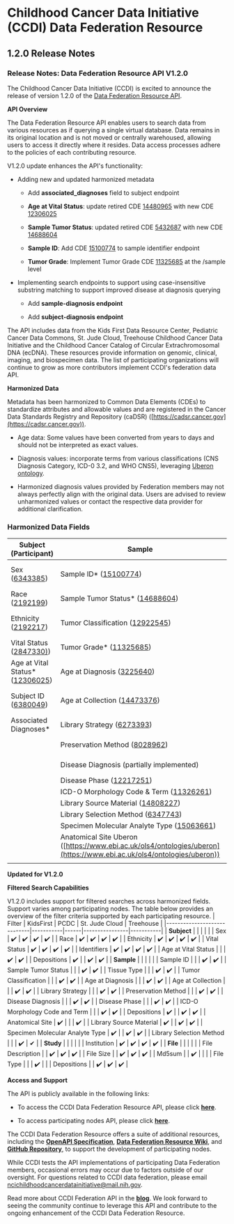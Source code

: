 # Childhood Cancer Data Initiative (CCDI) Data Federation Resource

## 1.2.0 Release Notes

### **Release Notes: Data Federation Resource API V1.2.0**

The Childhood Cancer Data Initiative (CCDI) is excited to announce the
release of version 1.2.0 of the [Data Federation Resource API](https://cbiit.github.io/ccdi-federation-api-aggregation).

**API Overview**

The Data Federation Resource API enables users to search data from
various resources as if querying a single virtual database. Data remains
in its original location and is not moved or centrally warehoused,
allowing users to access it directly where it resides. Data access
processes adhere to the policies of each contributing resource.

V1.2.0 update enhances the API's functionality:

- Adding new and updated harmonized metadata

  - Add **associated_diagnoses** field to subject endpoint

  - **Age at Vital Status**: update retired CDE
    [14480965](https://cadsr.cancer.gov/onedata/dmdirect/NIH/NCI/CO/CDEDD?filter=CDEDD.ITEM_ID=14480965%20and%20ver_nr=1)
    with new CDE
    [12306025](https://cadsr.cancer.gov/onedata/dmdirect/NIH/NCI/CO/CDEDD?filter=CDEDD.ITEM_ID=12306025%20and%20ver_nr=1)

  - **Sample Tumor Status**: updated retired CDE
    [5432687](https://cadsr.cancer.gov/onedata/dmdirect/NIH/NCI/CO/CDEDD?filter=CDEDD.ITEM_ID=5432687%20and%20ver_nr=2)
    with new CDE
    [14688604](https://cadsr.cancer.gov/onedata/dmdirect/NIH/NCI/CO/CDEDD?filter=CDEDD.ITEM_ID=14688604%20and%20ver_nr=1)

  - **Sample ID**: Add CDE
    [15100774](https://cadsr.cancer.gov/onedata/dmdirect/NIH/NCI/CO/CDEDD?filter=CDEDD.ITEM_ID=15100774%20and%20ver_nr=1)
    to sample identifier endpoint

  - **Tumor Grade**: Implement Tumor Grade CDE
    [11325685](https://cadsr.cancer.gov/onedata/dmdirect/NIH/NCI/CO/CDEDD?filter=CDEDD.ITEM_ID=11325685%20and%20ver_nr=2)
    at the /sample level

- Implementing search endpoints to support using case-insensitive
  substring matching to support improved disease at diagnosis querying

  - Add **sample-diagnosis endpoint**

  - Add **subject-diagnosis endpoint**

The API includes data from the Kids First Data Resource Center,
Pediatric Cancer Data Commons, St. Jude Cloud, Treehouse Childhood
Cancer Data Initiative and the Childhood Cancer Catalog of Circular
Extrachromosomal DNA (ecDNA). These resources provide information on
genomic, clinical, imaging, and biospecimen data. The list of
participating organizations will continue to grow as more contributors
implement CCDI's federation data API.

**Harmonized Data**

Metadata has been harmonized to Common Data Elements (CDEs) to
standardize attributes and allowable values and are registered in the
Cancer Data Standards Registry and Repository (caDSR)
([https://cadsr.cancer.gov](https://cadsr.cancer.gov)).

- Age data: Some values have been converted from years to days and
  should not be interpreted as exact values.

- Diagnosis values: incorporate terms from various classifications (CNS
  Diagnosis Category, ICD-0 3.2, and WHO CNS5), leveraging [Uberon
  ontology](<https://www.ebi.ac.uk/ols4/ontologies/uberon>).

- Harmonized diagnosis values provided by Federation members may not
  always perfectly align with the original data. Users are advised to
  review unharmonized values or contact the respective data provider for
  additional clarification.

### Harmonized Data Fields

| Subject (Participant)                                                                 | Sample                                                                                 | Study and File                                                                                 |
|--------------------------------------------------------------------------------------|----------------------------------------------------------------------------------------|------------------------------------------------------------------------------------------------|
|Sex ([6343385](https://cadsr.cancer.gov/onedata/dmdirect/NIH/NCI/CO/CDEDD?filter=CDEDD.ITEM_ID=6343385%20and%20ver_nr=1))                                     | Sample ID* ([15100774](https://cadsr.cancer.gov/onedata/dmdirect/NIH/NCI/CO/CDEDD?filter=CDEDD.ITEM_ID=15100774%20and%20ver_nr=1))                    | Study Short Title ([11459812](https://cadsr.cancer.gov/onedata/dmdirect/NIH/NCI/CO/CDEDD?filter=CDEDD.ITEM_ID=11459812%20and%20ver_nr=1))                     |
|Race ([2192199](https://cadsr.cancer.gov/onedata/dmdirect/NIH/NCI/CO/CDEDD?filter=CDEDD.ITEM_ID=2192199%20and%20ver_nr=1))                                    | Sample Tumor Status* ([14688604](https://cadsr.cancer.gov/onedata/dmdirect/NIH/NCI/CO/CDEDD?filter=CDEDD.ITEM_ID=14688604%20and%20ver_nr=1))          | Study Name ([11459810](https://cadsr.cancer.gov/onedata/dmdirect/NIH/NCI/CO/CDEDD?filter=CDEDD.ITEM_ID=11459810%20and%20ver_nr=1))                            |
|Ethnicity ([2192217](https://cadsr.cancer.gov/onedata/dmdirect/NIH/NCI/CO/CDEDD?filter=CDEDD.ITEM_ID=2192217%20and%20ver_nr=2))                               | Tumor Classification ([12922545](https://cadsr.cancer.gov/onedata/dmdirect/NIH/NCI/CO/CDEDD?filter=CDEDD.ITEM_ID=12922545%20and%20ver_nr=1))                     | dbGaP phs Accession ([11524544](https://cadsr.cancer.gov/onedata/dmdirect/NIH/NCI/CO/CDEDD?filter=CDEDD.ITEM_ID=11524544%20and%20ver_nr=1))                   |
|Vital Status ([2847330)](https://cadsr.cancer.gov/onedata/dmdirect/NIH/NCI/CO/CDEDD?filter=CDEDD.ITEM_ID=2847330%20and%20ver_nr=1))                           | Tumor Grade* ([11325685](https://teams.microsoft.com/l/message/19:meeting_OTNiZDUzYjctZDMyNy00NmY4LTlkMjMtMjFiZDVhOGNiODlm@thread.v2/1750966924389?context=%7B%22contextType%22%3A%22chat%22%7D))          | Institution ([12662779](https://cadsr.cancer.gov/onedata/dmdirect/NIH/NCI/CO/CDEDD?filter=CDEDD.ITEM_ID=12662779%20and%20ver_nr=1))                           |
|Age at Vital Status* ([12306025](https://cadsr.cancer.gov/onedata/dmdirect/NIH/NCI/CO/CDEDD?filter=CDEDD.ITEM_ID=14480965%20and%20ver_nr=1))                   | Age at Diagnosis ([3225640](https://cadsr.cancer.gov/onedata/dmdirect/NIH/NCI/CO/CDEDD?filter=CDEDD.ITEM_ID=3225640%20and%20ver_nr=2))                   | File Location (Link/Gateway) ([11556141](https://cadsr.cancer.gov/onedata/dmdirect/NIH/NCI/CO/CDEDD?filter=CDEDD.ITEM_ID=11556141%20and%20ver_nr=1))          |
|Subject ID ([6380049](https://cadsr.cancer.gov/onedata/dmdirect/NIH/NCI/CO/CDEDD?filter=CDEDD.ITEM_ID=6380049%20and%20ver_nr=1))                              | Age at Collection ([14473376](https://cadsr.cancer.gov/onedata/dmdirect/NIH/NCI/CO/CDEDD?filter=CDEDD.ITEM_ID=14473376%20and%20ver_nr=1))                 | File Description ([11280338](https://cadsr.cancer.gov/onedata/dmdirect/NIH/NCI/CO/CDEDD?filter=CDEDD.ITEM_ID=11280338%20and%20ver_nr=1))                      |
|Associated Diagnoses*                                                                 |Library Strategy ([6273393](https://cadsr.cancer.gov/onedata/dmdirect/NIH/NCI/CO/CDEDD?filter=CDEDD.ITEM_ID=6273393%20and%20ver_nr=1))           | File Size ([11479876](https://cadsr.cancer.gov/onedata/dmdirect/NIH/NCI/CO/CDEDD?filter=CDEDD.ITEM_ID=11479876%20and%20ver_nr=1))                             |
|                                                                                      |Preservation Method ([8028962](https://cadsr.cancer.gov/onedata/dmdirect/NIH/NCI/CO/CDEDD?filter=CDEDD.ITEM_ID=8028962%20and%20ver_nr=2))                   | Md5sum ([11556150](https://cadsr.cancer.gov/onedata/dmdirect/NIH/NCI/CO/CDEDD?filter=CDEDD.ITEM_ID=11556150%20and%20ver_nr=1))                                |
|                                                                                      |Disease Diagnosis (partially implemented)         | File Type ([11416926](https://cadsr-stage.cancer.gov/onedata/dmdirect/NIH/NCI/CO/CDEDD?filter=CDEDD.ITEM_ID=11416926%20and%20ver_nr=2))                             |
|                                                                                      |Disease Phase ([12217251](https://cadsr.cancer.gov/onedata/dmdirect/NIH/NCI/CO/CDEDD?filter=CDEDD.ITEM_ID=12217251%20and%20ver_nr=1))                                            |                                                                                                |
|                                                                                      |ICD-O Morphology Code & Term ([11326261](https://cadsr.cancer.gov/onedata/dmdirect/NIH/NCI/CO/CDEDD?filter=CDEDD.ITEM_ID=11326261%20and%20ver_nr=1))                  |                                                                                                |
|                                                                                      |Library Source Material ([14808227](https://cadsr.cancer.gov/onedata/dmdirect/NIH/NCI/CO/CDEDD?filter=CDEDD.ITEM_ID=14808227%20and%20ver_nr=1))  |                                                                                                |
|                                                                                      |Library Selection Method ([6347743](https://cadsr.cancer.gov/onedata/dmdirect/NIH/NCI/CO/CDEDD?filter=CDEDD.ITEM_ID=6347743%20and%20ver_nr=2))         |                                                                                                |
|                                                                                      |Specimen Molecular Analyte Type ([15063661](https://cadsr.cancer.gov/onedata/dmdirect/NIH/NCI/CO/CDEDD?filter=CDEDD.ITEM_ID=15063661%20and%20ver_nr=1))      |                                                                                                |
|                                                                                      |Anatomical Site Uberon ([https://www.ebi.ac.uk/ols4/ontologies/uberon](https://www.ebi.ac.uk/ols4/ontologies/uberon)) |                                                                                                |
|                                                                                      | |                                                                                                |

**Updated for V1.2.0**

**Filtered Search Capabilities**

V1.2.0 includes support for filtered searches across harmonized fields.
Support varies among participating nodes. The table below provides an
overview of the filter criteria supported by each participating
resource.
| Filter                      | KidsFirst | PCDC | St. Jude Cloud | Treehouse |
|-----------------------------|-----------|------|----------------|-----------|
| **Subject**                     |           |      |                |           |
| Sex                         | ✔️         | ✔️    | ✔️              | ✔️         |
| Race                        | ✔️         | ✔️    | ✔️              | ✔️         |
| Ethnicity                   | ✔️         | ✔️    | ✔️              | ✔️         |
| Vital Status                | ✔️         | ✔️    | ✔️              | ✔️         |
| Identifiers                 | ✔️         | ✔️    | ✔️              | ✔️         |
| Age at Vital Status         |            |      | ✔️              | ✔️         |
| Depositions                 | ✔️         |      | ✔️              | ✔️         |
| **Sample**                  |           |      |                |           |
| Sample ID                   |           |      | ✔️              | ✔️         |
| Sample Tumor Status         |           |      | ✔️              | ✔️         |
| Tissue Type                 |           |      | ✔️              | ✔️         |
| Tumor Classification        |           |      | ✔️              | ✔️         |
| Age at Diagnosis            |           |      | ✔️              | ✔️         |
| Age at Collection           |           |      | ✔️              | ✔️         |
| Library Strategy            |           |      | ✔️              | ✔️         |
| Preservation Method         |           |      | ✔️              | ✔️         |
| Disease Diagnosis           |           |      | ✔️              | ✔️         |
| Disease Phase               |           |      | ✔️              | ✔️         |
| ICD-O Morphology Code and Term |        |      | ✔️              | ✔️         |
| Depositions                 | ✔️         |      | ✔️              | ✔️         |
| Anatomical Site             | ✔️         |      |               | ✔️         |
| Library Source Material  | ✔️         |      | ✔️              | ✔️         |
| Specimen Molecular Analyte Type | ✔️         |      | ✔️              | ✔️         |
| Library Selection Method    |          |      | ✔️              | ✔         |
| **Study**                       |           |      |                |           |
| Institution                 | ✔️         | ✔️    | ✔️              | ✔️         |
| **File**                        |           |      |                |           |
| File Description            |           | ✔️    | ✔️              | ✔️         |
| File Size                   |           | ✔️    | ✔️              | ✔️         |
| Md5sum                      |           | ✔️    |                |           |
| File Type                   |           |      | ✔️              |           |
| Depositions                 |           | ✔️    | ✔️              | ✔️         |

**Access and Support**

The API is publicly available in the following links:

- To access the CCDI Data Federation Resource API, please
  click [**here**](https://cbiit.github.io/ccdi-federation-api-aggregation/).

- To access participating nodes API, please
  click [**here**](https://cbiit.github.io/ccdi-federation-api-spec).

The CCDI Data Federation Resource offers a suite of additional
resources, including the [**OpenAPI
Specification**](https://cbiit.github.io/ccdi-federation-api-aggregation/swagger-aggr.yml), [**Data
Federation Resource
Wiki**](https://github.com/CBIIT/ccdi-federation-api-spec/wiki),
and [**GitHub
Repository**](https://github.com/CBIIT/ccdi-federation-api), to support
the development of participating nodes.

While CCDI tests the API implementations of participating Data
Federation members, occasional errors may occur due to factors outside
of our oversight. For questions related to CCDI data federation, please
email <ncichildhoodcancerdatainitiative@mail.nih.gov>.

Read more about CCDI Federation API in
the [**blog**](https://cbiit.github.io/ccdi-federation-api/blog/09-25-2024-introducing-the-federation-api.html).
We look forward to seeing the community continue to leverage this API
and contribute to the ongoing enhancement of the CCDI Data Federation
Resource.
